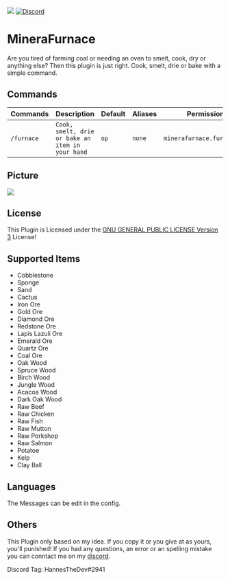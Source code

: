[![](https://poggit.pmmp.io/shield.dl.total/MineraFurnace)](https://poggit.pmmp.io/p/MineraFurnace) [![Discord](https://img.shields.io/badge/chat-on%20discord-7289da.svg)](https://discord.gg/HVvQv2TxWs)

# MineraFurnace 
Are you tired of farming coal or needing an oven to smelt, cook, dry or anything else? Then this plugin is just right. Cook, smelt, drie or bake with a simple command.

## Commands
Commands | Description | Default | Aliases | Permissions
--------- | ------------------- | ------- | ---------- | -----------
``/furnace`` | ``Cook, smelt, drie or bake an item in your hand`` | ``op`` | ``none`` | ``minerafurnace.furnace.cmd``

## Picture
<img src="https://github.com/HannesTheDev/MineraFurnace/blob/main/minerafurnace.png"></img> <br>

## License
This Plugin is Licensed under the [GNU GENERAL PUBLIC LICENSE Version 3](\LICENSE) License!

## Supported Items
- Cobblestone
- Sponge
- Sand
- Cactus
- Iron Ore
- Gold Ore
- Diamond Ore
- Redstone Ore
- Lapis Lazuli Ore
- Emerald Ore
- Quartz Ore
- Coal Ore
- Oak Wood
- Spruce Wood
- Birch Wood
- Jungle Wood
- Acacoa Wood
- Dark Oak Wood
- Raw Beef
- Raw Chicken
- Raw Fish
- Raw Mutton
- Raw Porkshop
- Raw Salmon
- Potatoe
- Kelp
- Clay Ball

## Languages
The Messages can be edit in the config.

## Others
This Plugin only based on my idea. If you copy it or you give at as yours, you'll punished!
If you had any questions, an error or an spelling mistake you can conntact me on my [discord](https://discord.gg/HVvQv2TxWs).

Discord Tag: HannesTheDev#2941